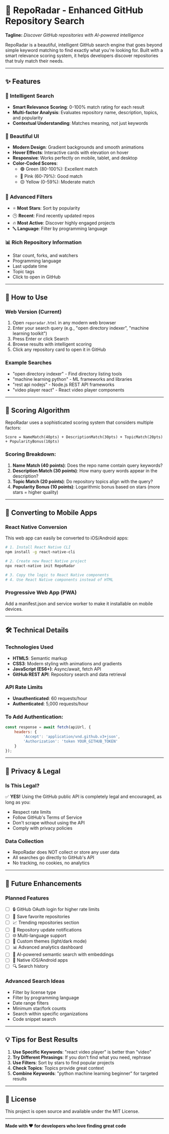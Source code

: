 # 🎯 RepoRadar - Enhanced GitHub Repository Search

**Tagline:** *Discover GitHub repositories with AI-powered intelligence*

RepoRadar is a beautiful, intelligent GitHub search engine that goes beyond simple keyword matching to find exactly what you're looking for. Built with a smart relevance scoring system, it helps developers discover repositories that truly match their needs.

---

## ✨ Features

### 🧠 **Intelligent Search**
- **Smart Relevance Scoring**: 0-100% match rating for each result
- **Multi-factor Analysis**: Evaluates repository name, description, topics, and popularity
- **Contextual Understanding**: Matches meaning, not just keywords

### 🎨 **Beautiful UI**
- **Modern Design**: Gradient backgrounds and smooth animations
- **Hover Effects**: Interactive cards with elevation on hover
- **Responsive**: Works perfectly on mobile, tablet, and desktop
- **Color-Coded Scores**: 
  - 🟢 Green (80-100%): Excellent match
  - 🔴 Pink (60-79%): Good match  
  - 🟡 Yellow (0-59%): Moderate match

### 🔧 **Advanced Filters**
- ⭐ **Most Stars**: Sort by popularity
- 🕒 **Recent**: Find recently updated repos
- 🔥 **Most Active**: Discover highly engaged projects
- 🔤 **Language**: Filter by programming language

### 📊 **Rich Repository Information**
- Star count, forks, and watchers
- Programming language
- Last update time
- Topic tags
- Click to open in GitHub

---

## 🚀 How to Use

### **Web Version** (Current)
1. Open `reporadar.html` in any modern web browser
2. Enter your search query (e.g., "open directory indexer", "machine learning toolkit")
3. Press Enter or click Search
4. Browse results with intelligent scoring
5. Click any repository card to open it in GitHub

### **Example Searches**
- "open directory indexer" - Find directory listing tools
- "machine learning python" - ML frameworks and libraries
- "rest api nodejs" - Node.js REST API frameworks
- "video player react" - React video player components

---

## 🎯 Scoring Algorithm

RepoRadar uses a sophisticated scoring system that considers multiple factors:

```
Score = NameMatch(40pts) + DescriptionMatch(30pts) + TopicMatch(20pts) + PopularityBonus(10pts)
```

### **Scoring Breakdown:**
1. **Name Match (40 points)**: Does the repo name contain query keywords?
2. **Description Match (30 points)**: How many query words appear in the description?
3. **Topic Match (20 points)**: Do repository topics align with the query?
4. **Popularity Bonus (10 points)**: Logarithmic bonus based on stars (more stars = higher quality)

---

## 📱 Converting to Mobile Apps

### **React Native Conversion**
This web app can easily be converted to iOS/Android apps:

```bash
# 1. Install React Native CLI
npm install -g react-native-cli

# 2. Create new React Native project
npx react-native init RepoRadar

# 3. Copy the logic to React Native components
# 4. Use React Native components instead of HTML
```

### **Progressive Web App (PWA)**
Add a manifest.json and service worker to make it installable on mobile devices.

---

## 🛠️ Technical Details

### **Technologies Used**
- **HTML5**: Semantic markup
- **CSS3**: Modern styling with animations and gradients
- **JavaScript (ES6+)**: Async/await, fetch API
- **GitHub REST API**: Repository search and data retrieval

### **API Rate Limits**
- **Unauthenticated**: 60 requests/hour
- **Authenticated**: 5,000 requests/hour

### **To Add Authentication:**
```javascript
const response = await fetch(apiUrl, {
    headers: {
        'Accept': 'application/vnd.github.v3+json',
        'Authorization': 'token YOUR_GITHUB_TOKEN'
    }
});
```

---

## 🔐 Privacy & Legal

### **Is This Legal?**
✅ **YES!** Using the GitHub public API is completely legal and encouraged, as long as you:
- Respect rate limits
- Follow GitHub's Terms of Service
- Don't scrape without using the API
- Comply with privacy policies

### **Data Collection**
- RepoRadar does NOT collect or store any user data
- All searches go directly to GitHub's API
- No tracking, no cookies, no analytics

---

## 🚀 Future Enhancements

### **Planned Features**
- [ ] 🔒 GitHub OAuth login for higher rate limits
- [ ] 💾 Save favorite repositories
- [ ] 📈 Trending repositories section
- [ ] 🔔 Repository update notifications
- [ ] 🌐 Multi-language support
- [ ] 🎨 Custom themes (light/dark mode)
- [ ] 📊 Advanced analytics dashboard
- [ ] 🤖 AI-powered semantic search with embeddings
- [ ] 📱 Native iOS/Android apps
- [ ] 🔍 Search history

### **Advanced Search Ideas**
- Filter by license type
- Filter by programming language
- Date range filters
- Minimum star/fork counts
- Search within specific organizations
- Code snippet search

---

## 💡 Tips for Best Results

1. **Use Specific Keywords**: "react video player" is better than "video"
2. **Try Different Phrasings**: If you don't find what you need, rephrase
3. **Use Filters**: Sort by stars to find popular projects
4. **Check Topics**: Topics provide great context
5. **Combine Keywords**: "python machine learning beginner" for targeted results

---

## 📄 License

This project is open source and available under the MIT License.

---

**Made with ❤️ for developers who love finding great code**
